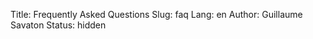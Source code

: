 Title: Frequently Asked Questions
Slug: faq
Lang: en
Author: Guillaume Savaton
Status: hidden

<!-- TODO -->

